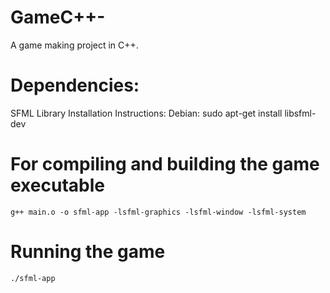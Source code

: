 # GameC++-
A game making project in C++.

# Dependencies:
 SFML Library
 Installation Instructions:
 Debian:
  sudo apt-get install libsfml-dev
  
# For compiling and building the game executable
    
    g++ main.o -o sfml-app -lsfml-graphics -lsfml-window -lsfml-system

# Running the game
    ./sfml-app

  
